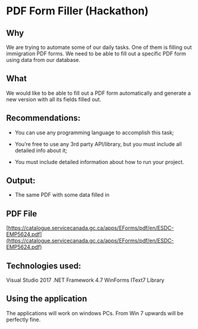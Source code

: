 # PDF Form Filler (Hackathon)

  

## Why

We are trying to automate some of our daily tasks. One of them is filling out immigration PDF forms. We need to be able to fill out a specific PDF form using data from our database.

  

## What

We would like to be able to fill out a PDF form automatically and generate a new version with all its fields filled out.

  

## Recommendations:

-   You can use any programming language to accomplish this task;
    
-   You’re free to use any 3rd party API/library, but you must include all detailed info about it;
    
-   You must include detailed information about how to run your project.
    

  

## Output:

-   The same PDF with some data filled in
    

  

## PDF File

[https://catalogue.servicecanada.gc.ca/apps/EForms/pdf/en/ESDC-EMP5624.pdf](https://catalogue.servicecanada.gc.ca/apps/EForms/pdf/en/ESDC-EMP5624.pdf)

## Technologies used:
Visual Studio 2017
.NET Framework 4.7
WinForms
IText7 Library

## Using the application
The applications will work on windows PCs.
 From Win 7 upwards will be perfectly fine.
